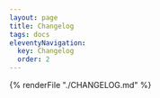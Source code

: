```yaml
---
layout: page
title: Changelog
tags: docs
eleventyNavigation:
  key: Changelog
  order: 2
---
```


{% renderFile "./CHANGELOG.md" %}

